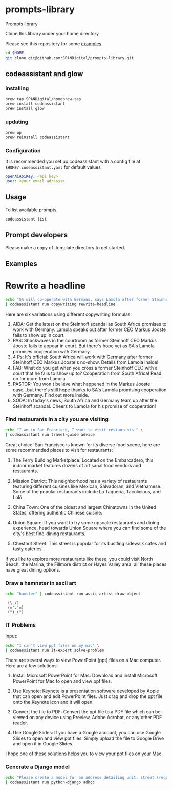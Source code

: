 # prompts-library
Prompts library

Clone this library under your home directory

Please see this repository for some [examples](https://github.com/f/awesome-chatgpt-prompts).

```bash
cd $HOME
git clone git@github.com:SPANDigital/prompts-library.git
```

## codeassistant and glow

### installing

```bash
brew tap SPANDigital/homebrew-tap
brew install codeassistant
brew install glow
```

### updating

```bash
brew up
brew reinstall codeassistant
```

### Configuration
It is recommended you set up codeassistant with a config file at `$HOME/.codeassistant.yaml` for default values

```yaml
openAiApiKey: <api key>
user: <your email adresss>
```

## Usage

To list available prompts

```bash
codeassistant list
```

## Prompt developers

Please make a copy of .template directory to get started.

## Examples

# Rewrite a headline

```bash
echo "SA will co-operate with Germans, says Lamola after former Steinhoff CEO Markus Jooste fails to appear in court" \
| codeassistant run copywriting rewrite-headline
```

Here are six variations using different copywriting formulas:

1. AIDA: Get the latest on the Steinhoff scandal as South Africa promises to work with Germany. Lamola speaks out after former CEO Markus Jooste fails to show up in court.
2. PAS: Shockwaves in the courtroom as former Steinhoff CEO Markus Jooste fails to appear in court. But there's hope yet as SA's Lamola promises cooperation with Germany.
3. 4 Ps: It's official: South Africa will work with Germany after former Steinhoff CEO Markus Jooste's no-show. Details from Lamola inside!
4. FAB: What do you get when you cross a former Steinhoff CEO with a court that he fails to show up to? Cooperation from South Africa! Read on for more from Lamola.
5. PASTOR: You won't believe what happened in the Markus Jooste case...but there's still hope thanks to SA's Lamola promising cooperation with Germany. Find out more inside.
6. SODA: In today's news, South Africa and Germany team up after the Steinhoff scandal. Cheers to Lamola for his promise of cooperation!

### Find restaurants in a city you are visiting

```bash
echo "I am in San Francisco, I want to visit restaurants." \
| codeassistant run travel-guide advice
```

Great choice! San Francisco is known for its diverse food scene, here are some recommended places to visit for restaurants:

1. The Ferry Building Marketplace: Located on the Embarcadero, this indoor market features dozens of artisanal food vendors and restaurants.

2. Mission District: This neighborhood has a variety of restaurants featuring different cuisines like Mexican, Salvadoran, and Vietnamese. Some of the popular restaurants include La Taqueria, Tacolicious, and Loló.

3. China Town: One of the oldest and largest Chinatowns in the United States, offering authentic Chinese cuisine.

4. Union Square: If you want to try some upscale restaurants and dining experience, head towards Union Square where you can find some of the city's best fine-dining restaurants.

5. Chestnut Street: This street is popular for its bustling sidewalk cafes and tasty eateries.

If you like to explore more restaurants like these, you could visit North Beach, the Marina, the Fillmore district or Hayes Valley area, all these places have great dining options.

### Draw a hamnster in ascii art

```bash
echo "hamster" | codeassistant run ascii-artist draw-object
```

```
 (\ /)
 (='.'=)
 (")_(")
```

### IT Problems

Input:
```bash
echo "I can't view ppt files on my mac" \
| codeassistant run it-expert solve-problem
```

There are several ways to view PowerPoint (ppt) files on a Mac computer. Here are a few solutions:

1. Install Microsoft PowerPoint for Mac: Download and install Microsoft PowerPoint for Mac to open and view ppt files.

2. Use Keynote: Keynote is a presentation software developed by Apple that can open and edit PowerPoint files. Just drag and drop the ppt file onto the Keynote icon and it will open.

3. Convert the file to PDF: Convert the ppt file to a PDF file which can be viewed on any device using Preview, Adobe Acrobat, or any other PDF reader.

4. Use Google Slides: If you have a Google account, you can use Google Slides to open and view ppt files. Simply upload the file to Google Drive and open it in Google Slides.

I hope one of these solutions helps you to view your ppt files on your Mac.

### Generate a Django model

```bash
echo "Please create a model for an address detailing unit, street (required), street2, suburb, postcode, state. Have the state be a foreign key to a state model and the suburb and postcode be a foreign key to a suburb model. Include __str__ and __repr__ on all models." \
| codeassistant run python-django adhoc
```
